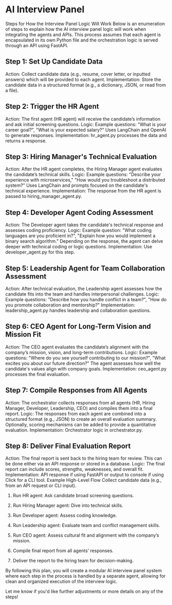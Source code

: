 # AI Interview Panel

Steps for How the Interview Panel Logic Will Work
Below is an enumeration of steps to explain how the AI interview panel logic will work when integrating the agents and APIs. This process assumes that each agent is encapsulated in its own Python file and the orchestration logic is served through an API using FastAPI.

## Step 1: Set Up Candidate Data
Action: Collect candidate data (e.g., resume, cover letter, or inputted answers) which will be provided to each agent.
Implementation: Store the candidate data in a structured format (e.g., a dictionary, JSON, or read from a file).

## Step 2: Trigger the HR Agent
Action: The first agent (HR agent) will receive the candidate’s information and ask initial screening questions.
Logic:
Example questions: "What is your career goal?", "What is your expected salary?"
Uses LangChain and OpenAI to generate responses.
Implementation: hr_agent.py processes the data and returns a response.

## Step 3: Hiring Manager's Technical Evaluation
Action: After the HR agent completes, the Hiring Manager agent evaluates the candidate’s technical skills.
Logic:
Example questions: "Describe your experience with microservices," "How would you troubleshoot a distributed system?"
Uses LangChain and prompts focused on the candidate's technical experience.
Implementation: The response from the HR agent is passed to hiring_manager_agent.py.

## Step 4: Developer Agent Coding Assessment
Action: The Developer agent takes the candidate's technical response and assesses coding proficiency.
Logic:
Example question: "What coding languages are you proficient in?", "Explain how you would implement a binary search algorithm."
Depending on the response, the agent can delve deeper with technical coding or logic questions.
Implementation: Use developer_agent.py for this step.

## Step 5: Leadership Agent for Team Collaboration Assessment
Action: After technical evaluation, the Leadership agent assesses how the candidate fits into the team and handles interpersonal challenges.
Logic:
Example questions: "Describe how you handle conflict in a team?", "How do you promote collaboration and mentorship?"
Implementation: leadership_agent.py handles leadership and collaboration questions.

## Step 6: CEO Agent for Long-Term Vision and Mission Fit
Action: The CEO agent evaluates the candidate’s alignment with the company’s mission, vision, and long-term contributions.
Logic:
Example questions: "Where do you see yourself contributing to our mission?", "What excites you about our future direction?"
The agent assesses how well the candidate's values align with company goals.
Implementation: ceo_agent.py processes the final evaluation.

## Step 7: Compile Responses from All Agents
Action: The orchestrator collects responses from all agents (HR, Hiring Manager, Developer, Leadership, CEO) and compiles them into a final report.
Logic:
The responses from each agent are combined into a structured format (e.g., JSON) to create an overall evaluation summary.
Optionally, scoring mechanisms can be added to provide a quantitative evaluation.
Implementation: Orchestrator logic in orchestrator.py.

## Step 8: Deliver Final Evaluation Report
Action: The final report is sent back to the hiring team for review. This can be done either via an API response or stored in a database.
Logic:
The final report can include scores, strengths, weaknesses, and overall fit.
Implementation:
API response if using FastAPI or output to console if using Click for a CLI tool.
Example High-Level Flow
Collect candidate data (e.g., from an API request or CLI input).

1. Run HR agent: Ask candidate broad screening questions.
2. Run Hiring Manager agent: Dive into technical skills.
3. Run Developer agent: Assess coding knowledge.
4. Run Leadership agent: Evaluate team and conflict management skills.
5. Run CEO agent: Assess cultural fit and alignment with the company’s mission.
6. Compile final report from all agents’ responses.


7.  Deliver the report to the hiring team for decision-making.

By following this plan, you will create a modular AI interview panel system where each step in the process is handled by a separate agent, allowing for clean and organized execution of the interview logic.

Let me know if you'd like further adjustments or more details on any of the steps!